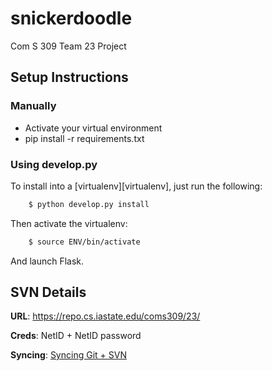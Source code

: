 snickerdoodle
=============

Com S 309 Team 23 Project

## Setup Instructions

### Manually
* Activate your virtual environment
* pip install -r requirements.txt

### Using develop.py

To install into a [virtualenv][virtualenv], just run the following:

```bash
    $ python develop.py install
```

Then activate the virtualenv:

```bash
    $ source ENV/bin/activate
```

And launch Flask.

## SVN Details

**URL**: https://repo.cs.iastate.edu/coms309/23/

**Creds**: NetID + NetID password

**Syncing**: [Syncing Git + SVN](http://stackoverflow.com/a/772881)
